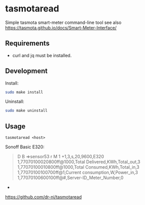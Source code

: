 # tasmotaread
Simple tasmota smart-meter command-line tool
see also https://tasmota.github.io/docs/Smart-Meter-Interface/

## Requirements

- curl and jq must be installed.

## Development


Install:
```sh
sudo make install
```

Uninstall:
```sh
sudo make uninstall
```

## Usage
```
tasmotaread <host>
```
Sonoff Basic E320:

>D
>B
=>sensor53 r
>M 1
+1,3,s,20,9600,E320
1,77070100020800ff@1000,Total Delivered,KWh,Total_out,3
1,77070100010800ff@1000,Total Consumed,KWh,Total_in,3
1,77070100100700ff@1,Current consumption,W,Power_in,3
1,77070100600100ff@#,Server-ID,,Meter_Number,0

-
https://github.com/dr-ni/tasmotaread
